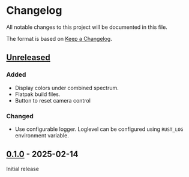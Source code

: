 # Changelog

All notable changes to this project will be documented in this file.

The format is based on [Keep a Changelog](https://keepachangelog.com/en/1.1.0/).

## [Unreleased]

### Added

- Display colors under combined spectrum.
- Flatpak build files.
- Button to reset camera control

### Changed

- Use configurable logger. Loglevel can be configured using `RUST_LOG` environment variable.

## [0.1.0] - 2025-02-14

Initial release


[unreleased]: https://github.com/DerFetzer/spectro-cam-rs/compare/0.1.0...HEAD
[0.1.0]: https://github.com/DerFetzer/spectro-cam-rs/releases/tag/0.1.0
